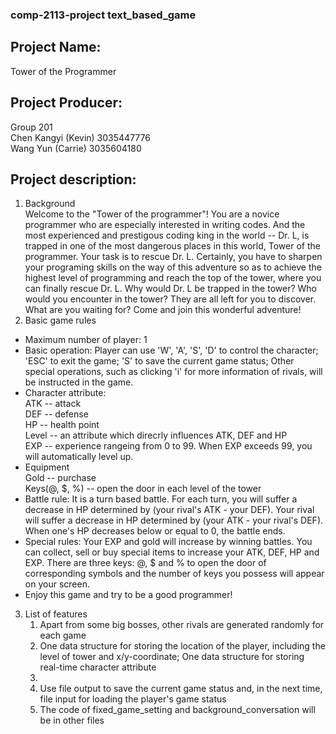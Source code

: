### comp-2113-project text_based_game 
## Project Name: 
  Tower of the Programmer
## Project Producer: 
   Group 201  
   Chen Kangyi (Kevin) 3035447776   
   Wang Yun (Carrie) 3035604180
## Project description: 
1. Background  
Welcome to the "Tower of the programmer"! You are a novice programmer who are especially interested in writing codes. And the most experienced and prestigous coding king in the world -- Dr. L, is trapped in one of the most dangerous places in this world, Tower of the programmer. Your task is to rescue Dr. L. Certainly, you have to sharpen your programing skills on the way of this adventure so as to achieve the highest level of programming and reach the top of the tower, where you can finally rescue Dr. L. Why would Dr. L be trapped in the tower? Who would you encounter in the tower? They are all left for you to discover. What are you waiting for? Come and join this wonderful adventure! 
2. Basic game rules  
 * Maximum number of player: 1  
 * Basic operation: Player can use 'W', 'A', 'S', 'D' to control the character; 'ESC' to exit the game; 'S' to save the current game status; Other special operations, such as clicking 'i' for more information of rivals, will be instructed in the game. 
 * Character attribute:   
    ATK -- attack  
    DEF -- defense  
    HP -- health point  
    Level -- an attribute which direcrly influences ATK, DEF and HP  
    EXP -- experience rangeing from 0 to 99. When EXP exceeds 99, you will automatically level up.  
 * Equipment   
    Gold -- purchase  
    Keys(@, $, %) -- open the door in each level of the tower  
 * Battle rule: It is a turn based battle. For each turn, you will suffer a decrease in HP determined by (your rival's ATK - your DEF). Your rival will suffer a decrease in HP determined by (your ATK - your rival's DEF). When one's HP decreases below or equal to 0, the battle ends.
 * Special rules: Your EXP and gold will increase by winning battles. You can collect, sell or buy special items to increase your ATK, DEF, HP and EXP. There are three keys: @, $ and % to open the door of corresponding symbols and the number of keys you possess will appear on your screen.  
 * Enjoy this game and try to be a good programmer!  

3. List of features
   1. Apart from some big bosses, other rivals are generated randomly for each game
   2. One data structure for storing the location of the player, including the level of tower and x/y-coordinate; One data structure for storing real-time character attribute
   3. 
   4. Use file output to save the current game status and, in the next time, file input for loading the player's game status 
   5. The code of fixed_game_setting and background_conversation will be in other files


